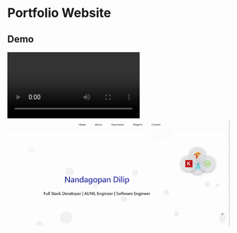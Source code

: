 # Portfolio Website

## Demo

![Home Page Demo](./portfolio-app/public/screenshots/home.mp4)
![Home Page Demo](./portfolio-app/public/screenshots/home.gif)
